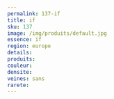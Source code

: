 ```yaml
---
permalink: 137-if
title: if
sku: 137
image: /img/produits/default.jpg
essence: if
region: europe
details: 
produits: 
couleur: 
densite: 
veines: sans
rarete: 
---
```

